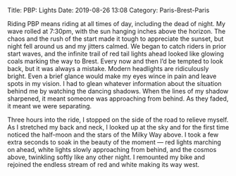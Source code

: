 Title: PBP: Lights
Date: 2019-08-26 13:08
Category: Paris-Brest-Paris

Riding PBP means riding at all times of day, including the dead of night. My wave rolled at 7:30pm, with the sun hanging inches above the horizon. The chaos and the rush of the start made it tough to appreciate the sunset, but night fell around us and my jitters calmed. We began to catch riders in prior start waves, and the infinite trail of red tail lights ahead looked like glowing coals marking the way to Brest. Every now and then I’d be tempted to look back, but it was always a mistake. Modern headlights are ridiculously bright. Even a brief glance would make my eyes wince in pain and leave spots in my vision. I had to glean whatever information about the situation behind me by watching the dancing shadows. When the lines of my shadow sharpened, it meant someone was approaching from behind. As they faded, it meant we were separating.

Three hours into the ride, I stopped on the side of the road to relieve myself. As I stretched my back and neck, I looked up at the sky and for the first time noticed the half-moon and the stars of the Milky Way above. I took a few extra seconds to soak in the beauty of the moment — red lights marching on ahead, white lights slowly approaching from behind, and the cosmos above, twinkling softly like any other night. I remounted my bike and rejoined the endless stream of red and white making its way west.

